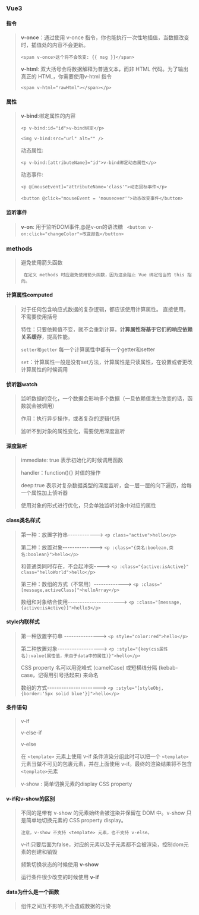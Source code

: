 ### Vue3

#### 指令
> **v-once**：通过使用 v-once 指令，你也能执行一次性地插值，当数据改变时，插值处的内容不会更新。
> 
> `<span v-once>这个将不会改变: {{ msg }}</span>`
> 
> **v-html**: 双大括号会将数据解释为普通文本，而非 HTML 代码。为了输出真正的 HTML，你需要使用v-html 指令
> 
> `<span v-html="rawHtml"></span></p>`

#### 属性
> **v-bind**:绑定属性的内容
> 
> `<p v-bind:id="id">v-bind绑定</p>`
> 
> `<img v-bind:src="url" alt="" />`
> 
> 动态属性:
> 
> `<p v-bind:[attributeName]="id">v-bind绑定动态属性</p>`
> 
> 动态事件:
> 
> `<p @[mouseEvent]="attributeName='class'">动态鼠标事件</p>`
> 
> `<button @click="mouseEvent = 'mouseover'">动态改变事件</button>`
  
#### 监听事件
> **v-on**: 用于监听DOM事件,@是v-on的语法糖
> ` <button v-on:click="changeColor">改变颜色</button>`

### methods
> 避免使用箭头函数
> 
> ` 在定义 methods 时应避免使用箭头函数，因为这会阻止 Vue 绑定恰当的 this 指向。`

#### 计算属性**computed**
> 对于任何包含响应式数据的复杂逻辑，都应该使用计算属性。  直接使用，不需要使用括号
> 
> 特性：只要依赖值不变，就不会重新计算，**计算属性将基于它们的响应依赖关系缓存**，提高性能。
> 
> `setter和getter`
> 每一个计算属性中都有一个getter和setter
> 
> `set`：计算属性一般是没有set方法，计算属性是只读属性，在设置或者更改计算属性的时候调用

#### 侦听器**watch**
> 监听数据的变化，一个数据会影响多个数据（一旦依赖值发生改变的话，函数就会被调用）
> 
> 作用：执行异步操作，或者复杂的逻辑代码
> 
> 监听不到对象的属性变化，需要使用深度监听

#### 深度监听
> immediate: true 表示初始化的时候调用函数
> 
> handler：function(){}  对值的操作
> 
> deep:true  表示对复杂数据类型的深度监听，会一层一层的向下遍历，给每一个属性加上侦听器
> 
> 使用对象的形式进行优化，只会单独监听对象中对应的属性

#### class类名样式
> 第一种：放置字符串------------>  `<p class="active">hello</p>`
> 
> 第二种：放置对象-------------->  `<p :class="{类名:boolean,类名:boolean}">hello</p>`
> 
> 和普通类同时存在，不会起冲突----> `<p :class="{active:isActive}" class="helloWorld">hello</p>`
> 
> 第三种：数组的方式（不常用）-------------> `<p :class="[message,activeClass]">helloArray</p>`
> 
> 数组和对象结合使用----------------------> `<p :class="[message,{active:isActive}]">hello3</p>`

#### style内联样式
> 第一种放置字符串 ---------------> `<p style="color:red">hello</p>`
> 
> 第二种放置对象------------------> `<p :style="{key(css属性名):value(属性值，来自于data中的属性)}">hello</p>`
> 
> CSS property 名可以用驼峰式 (camelCase) 或短横线分隔 (kebab-case，记得用引号括起来) 来命名
> 
> 数组的方式----------------------> `<p :style="[styleObj,{border:'5px solid blue'}]">hello</p>`

#### 条件语句
> v-if
> 
> v-else-if
> 
> v-else
> 
> 在 `<template>` 元素上使用 v-if 条件渲染分组此时可以把一个 `<template>` 元素当做不可见的包裹元素，并在上面使用 v-if。最终的渲染结果将不包含 `<template>`元素
> 
> v-show : 简单切换元素的display CSS property

#### v-if和v-show的区别
> 不同的是带有 v-show 的元素始终会被渲染并保留在 DOM 中。v-show 只是简单地切换元素的 CSS property display。
> 
> `注意，v-show 不支持 <template> 元素，也不支持 v-else。`
> 
> v-if:只要后面为false，对应的元素以及子元素都不会被渲染，控制dom元素的创建和销毁
> 
> 频繁切换状态的时候使用 **v-show**
> 
> 运行条件很少改变的时候使用  **v-if**


#### data为什么是一个函数
> 组件之间互不影响,不会造成数据的污染
